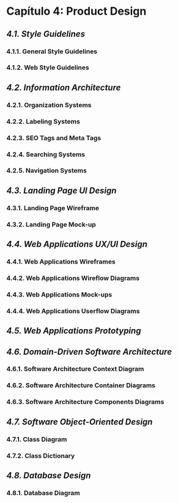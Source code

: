 # Capítulo 4: Product Design #

## _4.1. Style Guidelines_ ##

### 4.1.1. General Style Guidelines ###

### 4.1.2. Web Style Guidelines ###

## _4.2. Information Architecture_ ##

### 4.2.1. Organization Systems ###

### 4.2.2. Labeling Systems ###

### 4.2.3. SEO Tags and Meta Tags ###

### 4.2.4. Searching Systems ###

### 4.2.5. Navigation Systems ###

## _4.3. Landing Page UI Design_ ##

### 4.3.1. Landing Page Wireframe ###

### 4.3.2. Landing Page Mock-up ###

## _4.4. Web Applications UX/UI Design_ ##

### 4.4.1. Web Applications Wireframes ###

### 4.4.2. Web Applications Wireflow Diagrams ###

### 4.4.3. Web Applications Mock-ups ###

### 4.4.4. Web Applications Userflow Diagrams ###

## _4.5. Web Applications Prototyping_ ##

## _4.6. Domain-Driven Software Architecture_ ##

### 4.6.1. Software Architecture Context Diagram ###

### 4.6.2. Software Architecture Container Diagrams ###

### 4.6.3. Software Architecture Components Diagrams ###

## _4.7. Software Object-Oriented Design_ ##

### 4.7.1. Class Diagram ###

### 4.7.2. Class Dictionary ###

## _4.8. Database Design_ ##

### 4.8.1. Database Diagram ###
